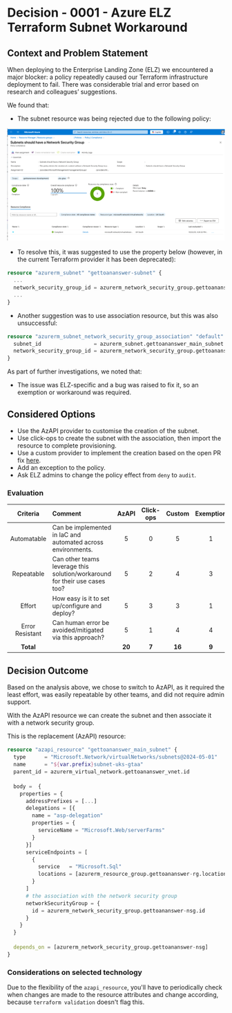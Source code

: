 # Decision - 0001 - Azure ELZ Terraform Subnet Workaround

## Context and Problem Statement

When deploying to the Enterprise Landing Zone (ELZ) we encountered a major blocker: a policy repeatedly caused our Terraform infrastructure deployment to fail. There was considerable trial and error based on research and colleagues’ suggestions.

We found that:

- The subnet resource was being rejected due to the following policy:

![Screenshot 2025-10-22 at 17.32.50.png](../../images/subnet-policy.png)

- To resolve this, it was suggested to use the property below (however, in the current Terraform provider it has been deprecated):
```terraform
resource "azurerm_subnet" "gettoananswer-subnet" {
  ...
  network_security_group_id = azurerm_network_security_group.gettoananswer-nsg.id
  ...
}
```

- Another suggestion was to use association resource, but this was also unsuccessful:

```terraform
resource "azurerm_subnet_network_security_group_association" "default" {
  subnet_id                 = azurerm_subnet.gettoananswer_main_subnet.id
  network_security_group_id = azurerm_network_security_group.gettoananswer-nsg.id
}
```

As part of further investigations, we noted that:

- The issue was ELZ-specific and a bug was raised to fix it, so an exemption or workaround was required.

## Considered Options

- Use the AzAPI provider to customise the creation of the subnet.
- Use click-ops to create the subnet with the association, then import the resource to complete provisioning.
- Use a custom provider to implement the creation based on the open PR fix [here](https://github.com/hashicorp/terraform-provider-azurerm/pull/28985).
- Add an exception to the policy.
- Ask ELZ admins to change the policy effect from `deny` to `audit`.

### Evaluation

|    Criteria     | Comment                                                                     | AzAPI | Click-ops | Custom | Exemption | Alter Policy |
|:---------------:|:----------------------------------------------------------------------------|:-----:|:---------:|:------:|:---------:|:------------:|
|   Automatable   | Can be implemented in IaC and automated across environments.                |   5   |     0     |   5    |     1     |      1       |
|   Repeatable    | Can other teams leverage this solution/workaround for their use cases too?  |   5   |     2     |   4    |     3     |      3       |
|     Effort      | How easy is it to set up/configure and deploy?                              |   5   |     3     |   3    |     1     |      1       |
| Error Resistant | Can human error be avoided/mitigated via this approach?                     |   5   |     1     |   4    |     4     |      4       |
|    **Total**    |                                                                             | **20**|  **7**    | **16** |  **9**    |   **9**      |

## Decision Outcome

Based on the analysis above, we chose to switch to AzAPI, as it required the least effort, was easily repeatable by other teams, and did not require admin support.

With the AzAPI resource we can create the subnet and then associate it with a network security group.

This is the replacement (AzAPI) resource:


```terraform
resource "azapi_resource" "gettoananswer_main_subnet" {
  type      = "Microsoft.Network/virtualNetworks/subnets@2024-05-01"
  name      = "${var.prefix}subnet-uks-gtaa"
  parent_id = azurerm_virtual_network.gettoananswer_vnet.id

  body =  {
    properties = {
      addressPrefixes = [...]
      delegations = [{
        name = "asp-delegation"
        properties = {
          serviceName = "Microsoft.Web/serverFarms"
        }
      }]
      serviceEndpoints = [
        {
          service   = "Microsoft.Sql"
          locations = [azurerm_resource_group.gettoananswer-rg.location]
        }
      ]
      # the association with the network security group
      networkSecurityGroup = {
        id = azurerm_network_security_group.gettoananswer-nsg.id
      }
    }
  }

  depends_on = [azurerm_network_security_group.gettoananswer-nsg]
}
```

### Considerations on selected technology

Due to the flexibility of the `azapi_resource`, you'll have to periodically check when changes are made to the resource attributes and change according, because `terraform validation` doesn't flag this.